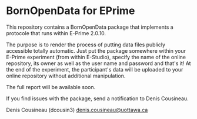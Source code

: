 # BornOpenData for EPrime

This repository contains a BornOpenData package that implements a protocole that runs within E-Prime 2.0.10.

The purpose is to render the process of putting data files publicly accessible totally automatic. Just put the package somewhere within your E-Prime experiment (from within E-Studio), specify the name of the online repository, its owner as well as the user name and password and that's it! At the end of the experiment, the participant's data will be uploaded to your online repository without additional manipulation.

The full report will be available soon.

If you find issues with the package, send a notification to Denis Cousineau.

Denis Cousineau   (dcousin3) denis.cousineau@uottawa.ca

          
